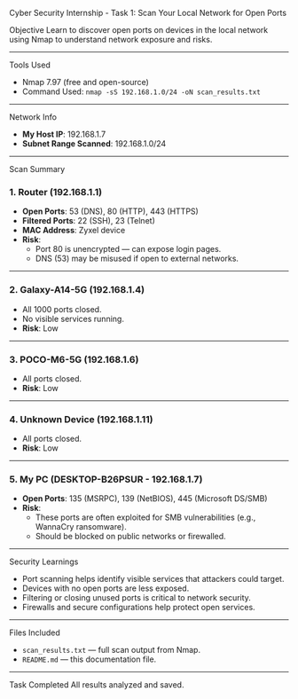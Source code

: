 Cyber Security Internship - Task 1: Scan Your Local Network for Open Ports

Objective
Learn to discover open ports on devices in the local network using Nmap to understand network exposure and risks.

---

Tools Used
- Nmap 7.97 (free and open-source)
- Command Used: `nmap -sS 192.168.1.0/24 -oN scan_results.txt`

---

Network Info
- **My Host IP**: 192.168.1.7
- **Subnet Range Scanned**: 192.168.1.0/24

---

Scan Summary

### 1. Router (192.168.1.1)
- **Open Ports**: 53 (DNS), 80 (HTTP), 443 (HTTPS)
- **Filtered Ports**: 22 (SSH), 23 (Telnet)
- **MAC Address**: Zyxel device
- **Risk**:
  - Port 80 is unencrypted — can expose login pages.
  - DNS (53) may be misused if open to external networks.

---

### 2. Galaxy-A14-5G (192.168.1.4)
- All 1000 ports closed.
- No visible services running.
- **Risk**: Low

---

### 3. POCO-M6-5G (192.168.1.6)
- All ports closed.
- **Risk**: Low

---

### 4. Unknown Device (192.168.1.11)
- All ports closed.
- **Risk**: Low

---

### 5. My PC (DESKTOP-B26PSUR - 192.168.1.7)
- **Open Ports**: 135 (MSRPC), 139 (NetBIOS), 445 (Microsoft DS/SMB)
- **Risk**:
  - These ports are often exploited for SMB vulnerabilities (e.g., WannaCry ransomware).
  - Should be blocked on public networks or firewalled.

---

Security Learnings

- Port scanning helps identify visible services that attackers could target.
- Devices with no open ports are less exposed.
- Filtering or closing unused ports is critical to network security.
- Firewalls and secure configurations help protect open services.

---

 Files Included
- `scan_results.txt` — full scan output from Nmap.
- `README.md` — this documentation file.

---

Task Completed
All results analyzed and saved.
